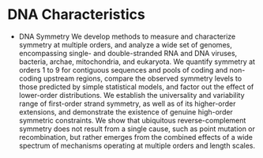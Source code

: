 # DNA Characteristics

- DNA Symmetry
We develop methods to measure and characterize symmetry at multiple orders, and analyze a wide set of genomes, encompassing single- and double-stranded RNA and DNA viruses, bacteria, archae, mitochondria, and eukaryota. We quantify symmetry at orders 1 to 9 for contiguous sequences and pools of coding and non-coding upstream regions, compare the observed symmetry levels to those predicted by simple statistical models, and factor out the effect of lower-order distributions. We establish the universality and variability range of first-order strand symmetry, as well as of its higher-order extensions, and demonstrate the existence of genuine high-order symmetric constraints. We show that ubiquitous reverse-complement symmetry does not result from a single cause, such as point mutation or recombination, but rather emerges from the combined effects of a wide spectrum of mechanisms operating at multiple orders and length scales.
